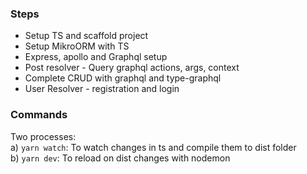 ### Steps

- Setup TS and scaffold project
- Setup MikroORM with TS
- Express, apollo and Graphql setup
- Post resolver - Query graphql actions, args, context
- Complete CRUD with graphql and type-graphql
- User Resolver - registration and login

### Commands

Two processes: <br>
a) `yarn watch`: To watch changes in ts and compile them to dist folder<br>
b) `yarn dev`: To reload on dist changes with nodemon
